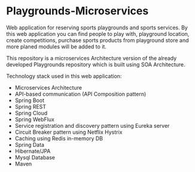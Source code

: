 # Playgrounds-Microservices
Web application for reserving sports playgrounds and sports services. 
By this web application you can find people to play with, playground location, create competitions, 
purchase sports products from playground store and more planed modules will be added to it. 

This repository is a microservices Architecture version of the already developed Playgrounds repository which is built using SOA Architecture.

Technology stack used in this web application:
- Microservices Architecture
- API-based communication (API Composition pattern)
- Spring Boot
- Spring REST
- Spring Cloud
- Spring WebFlux
- Service registration and discovery pattern using Eureka server
- Circuit Breaker pattern using Netflix Hystrix
- Caching using Redis in-memory DB
- Spring Data
- Hibernate/JPA
- Mysql Database
- Maven